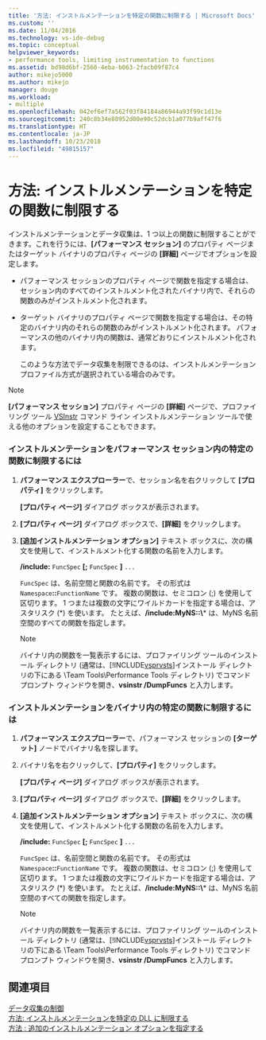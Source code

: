 ```yaml
---
title: '方法: インストルメンテーションを特定の関数に制限する | Microsoft Docs'
ms.custom: ''
ms.date: 11/04/2016
ms.technology: vs-ide-debug
ms.topic: conceptual
helpviewer_keywords:
- performance tools, limiting instrumentation to functions
ms.assetid: bd98d6bf-2560-4eba-b063-2facb09f87c4
author: mikejo5000
ms.author: mikejo
manager: douge
ms.workload:
- multiple
ms.openlocfilehash: 042ef6ef7a562f03f84184a86944a93f99c1d13e
ms.sourcegitcommit: 240c8b34e80952d00e90c52dcb1a077b9aff47f6
ms.translationtype: HT
ms.contentlocale: ja-JP
ms.lasthandoff: 10/23/2018
ms.locfileid: "49815157"
---
```

# <a name="how-to-limit-instrumentation-to-specific-functions"></a>方法: インストルメンテーションを特定の関数に制限する
インストルメンテーションとデータ収集は、1 つ以上の関数に制限することができます。これを行うには、**[パフォーマンス セッション]** のプロパティ ページまたはターゲット バイナリのプロパティ ページの **[詳細]** ページでオプションを設定します。  
  
- パフォーマンス セッションのプロパティ ページで関数を指定する場合は、セッション内のすべてのインストルメント化されたバイナリ内で、それらの関数のみがインストルメント化されます。  
  
- ターゲット バイナリのプロパティ ページで関数を指定する場合は、その特定のバイナリ内のそれらの関数のみがインストルメント化されます。 パフォーマンスの他のバイナリ内の関数は、通常どおりにインストルメント化されます。  
  
  このような方法でデータ収集を制限できるのは、インストルメンテーション プロファイル方式が選択されている場合のみです。  
  
> [!NOTE]
>  **[パフォーマンス セッション]** プロパティ ページの **[詳細]** ページで、プロファイリング ツール [VSInstr](../profiling/vsinstr.md) コマンド ライン インストルメンテーション ツールで使える他のオプションを設定することもできます。  
  
### <a name="to-limit-instrumentation-to-specific-functions-in-a-performance-session"></a>インストルメンテーションをパフォーマンス セッション内の特定の関数に制限するには  
  
1. **パフォーマンス エクスプローラー**で、セッション名を右クリックして **[プロパティ]** をクリックします。  
  
    **[プロパティ ページ]** ダイアログ ボックスが表示されます。  
  
2. **[プロパティ ページ]** ダイアログ ボックスで、**[詳細]** をクリックします。  
  
3. **[追加インストルメンテーション オプション]** テキスト ボックスに、次の構文を使用して、インストルメント化する関数の名前を入力します。  
  
    **/include:** `FuncSpec` **[;** `FuncSpec` **]** `...`  
  
    `FuncSpec` は、名前空間と関数の名前です。 その形式は `Namespace`**::**`FunctionName` です。 複数の関数は、セミコロン (;) を使用して区切ります。 1 つまたは複数の文字にワイルドカードを指定する場合は、アスタリスク (\*) を使います。 たとえば、**/include:MyNS::\\*** は、MyNS 名前空間のすべての関数を指定します。  
  
   > [!NOTE]
   >  バイナリ内の関数を一覧表示するには、プロファイリング ツールのインストール ディレクトリ (通常は、[!INCLUDE[vsprvsts](../code-quality/includes/vsprvsts_md.md)]インストール ディレクトリの下にある \Team Tools\Performance Tools ディレクトリ) でコマンド プロンプト ウィンドウを開き、**vsinstr /DumpFuncs** と入力します。  
  
### <a name="to-limit-instrumentation-to-specific-functions-in-a-binary"></a>インストルメンテーションをバイナリ内の特定の関数に制限するには  
  
1. **パフォーマンス エクスプローラー**で、パフォーマンス セッションの **[ターゲット]** ノードでバイナリ名を探します。  
  
2. バイナリ名を右クリックして、**[プロパティ]** をクリックします。  
  
    **[プロパティ ページ]** ダイアログ ボックスが表示されます。  
  
3. **[プロパティ ページ]** ダイアログ ボックスで、**[詳細]** をクリックします。  
  
4. **[追加インストルメンテーション オプション]** テキスト ボックスに、次の構文を使用して、インストルメント化する関数の名前を入力します。  
  
    **/include:** `FuncSpec` **[;** `FuncSpec` **]** `...`  
  
    `FuncSpec` は、名前空間と関数の名前です。 その形式は `Namespace`**::**`FunctionName` です。 複数の関数は、セミコロン (;) を使用して区切ります。 1 つまたは複数の文字にワイルドカードを指定する場合は、アスタリスク (\*) を使います。 たとえば、**/include:MyNS::\\*** は、MyNS 名前空間のすべての関数を指定します。  
  
   > [!NOTE]
   >  バイナリ内の関数を一覧表示するには、プロファイリング ツールのインストール ディレクトリ (通常は、[!INCLUDE[vsprvsts](../code-quality/includes/vsprvsts_md.md)]インストール ディレクトリの下にある \Team Tools\Performance Tools ディレクトリ) でコマンド プロンプト ウィンドウを開き、**vsinstr /DumpFuncs** と入力します。  
  
## <a name="see-also"></a>関連項目  
 [データ収集の制御](../profiling/controlling-data-collection.md)   
 [方法: インストルメンテーションを特定の DLL に制限する](../profiling/how-to-limit-instrumentation-to-specific-dlls.md)   
 [方法 : 追加のインストルメンテーション オプションを指定する](../profiling/how-to-specify-additional-instrumentation-options.md)